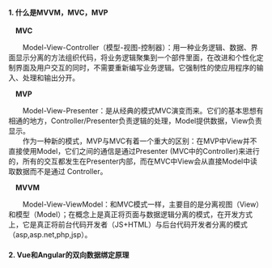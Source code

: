 #### 1. 什么是MVVM，MVC，MVP  

&emsp;**MVC**    

&emsp;&emsp;Model-View-Controller（模型-视图-控制器）：用一种业务逻辑、数据、界面显示分离的方法组织代码，将业务逻辑聚集到一个部件里面，在改进和个性化定制界面及用户交互的同时，不需要重新编写业务逻辑。它强制性的使应用程序的输入、处理和输出分开。  

&emsp;**MVP**  

&emsp;&emsp;Model-View-Presenter：是从经典的模式MVC演变而来。它们的基本思想有相通的地方，Controller/Presenter负责逻辑的处理，Model提供数据，View负责显示。  
&emsp;&emsp;作为一种新的模式，MVP与MVC有着一个重大的区别：在MVP中View并不直接使用Model，它们之间的通信是通过Presenter (MVC中的Controller)来进行的，所有的交互都发生在Presenter内部，而在MVC中View会从直接Model中读取数据而不是通过 Controller。  

&emsp;**MVVM**  

&emsp;&emsp;Model-View-ViewModel：和MVC模式一样，主要目的是分离视图（View）和模型（Model）；在概念上是真正将页面与数据逻辑分离的模式，在开发方式上，它是真正将前台代码开发者（JS+HTML）与后台代码开发者分离的模式（asp,asp.net,php,jsp）。  

#### 2. Vue和Angular的双向数据绑定原理